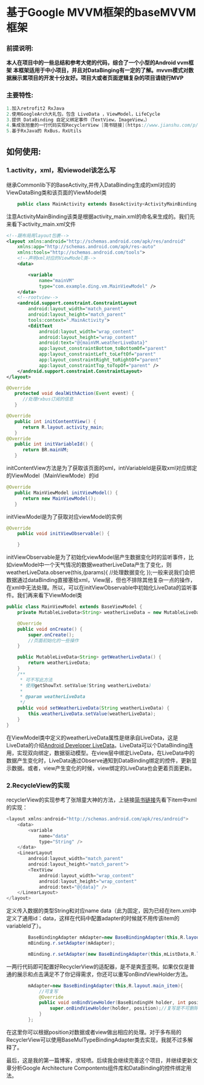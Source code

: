 # 基于Google MVVM框架的baseMVVM框架
### 	前提说明:
**本人在项目中的一些总结和参考大佬的代码，综合了一个小型的Android vvm框架**
**本框架适用于中小项目，并且对DataBinging有一定的了解。mvvm模式对数据展示累项目的开发十分友好。项目大或者页面逻辑复杂的项目请绕行MVP**
### 主要特性:
``` java
1.加入retrofit2 RxJava
2.使用GoogleArch大礼包，包含 LiveData ，ViewModel，LifeCycle
3.提供 DataBinding 自定义绑定事件（TextView，ImageView，）
4.集成张旭童的一行代码实现RecyclerView [简书链接](https://www.jianshu.com/p/bf8d95dfd60a)
5.基于RxJava的 RxBus，RxUtils
```
## 如何使用:
### 1.activity，xml，和viewodel该怎么写
继承Commonlib下的BaseActivity,并传入DataBinding生成的xml对应的ViewDataBing类和该页面的ViewModel类
``` java
    public class MainActivity extends BaseActivity<ActivityMainBinding, MainViewModel> {
```
注意ActivityMainBinding该类是根据activity_main.xml的命名来生成的。我们先来看下activity_main.xml文件
```xml
<!--跟布局用layout包裹-->
<layout xmlns:android="http://schemas.android.com/apk/res/android"
    xmlns:app="http://schemas.android.com/apk/res-auto"
    xmlns:tools="http://schemas.android.com/tools">
    <!--声明xml对应的ViewModel类-->
    <data>

        <variable
            name="mainVM"
            type="com.example.ding.vm.MainViewModel" />
    </data>
    <!--rootview-->
    <android.support.constraint.ConstraintLayout
        android:layout_width="match_parent"
        android:layout_height="match_parent"
        tools:context=".MainActivity">
        <EditText
            android:layout_width="wrap_content"
            android:layout_height="wrap_content"
            android:text="@{mainVM.weatherLiveData}"
            app:layout_constraintBottom_toBottomOf="parent"
            app:layout_constraintLeft_toLeftOf="parent"
            app:layout_constraintRight_toRightOf="parent"
            app:layout_constraintTop_toTopOf="parent" />
    </android.support.constraint.ConstraintLayout>
</layout>
```
``` java
@Override
   protected void dealWithAction(Event event) {
      //处理rxbus订阅的信息
   }
```

``` java
@Override
   public int initContentView() {
      return R.layout.activity_main;
   }
@Override
   public int initVariableId() {
      return BR.mainVM;
   }
```
initContentView方法是为了获取该页面的xml，intiVariableId是获取xml对应绑定的ViewModel（MainViewMode）的id
``` java
@Override
   public MainViewModel initViewModel() {
      return new MainViewModel();
   }
```
initViewModel是为了获取对应viewModel的实例
``` java
@Override
    public void initViewObservable() {

    }
```
initViewObservable是为了初始化viewModel层产生数据变化时的监听事件，比如viewModel中一个天气情况的数据weatherLiveData产生了变化，则weatherLiveData.observe(this,(params){
//处理数据变化
});一般来说我们会把数据通过dataBinding直接塞给xml，View层，但也不排除其他复杂一点的操作，在xml中无法处理。所以，可以在initViewObservable中初始化LiveData的监听事件。我们再来看下ViewModel类
``` java
public class MainViewModel extends BaseViewModel {
    private MutableLiveData<String> weatherLiveData = new MutableLiveData<>();

    @Override
    public void onCreate() {
        super.onCreate();
        //页面初始化的一些操作
    }

    public MutableLiveData<String> getWeatherLiveData() {
        return weatherLiveData;
    }
    /**
     * 可不写此方法
     * 使用getShowTxt.setValue(String weatherLiveData)
     *
     * @param weatherLiveData
     */
    public void setWeatherLiveData(String weatherLiveData) {
        this.weatherLiveData.setValue(weatherLiveData);
    }
}
```
在ViewModel类中定义的weatherLiveData属性是继承自LiveData，这是LiveData的介绍[Android Developer LiveData](https://developer.android.com/topic/libraries/architecture/livedata)。LiveData可以个DataBinding连用，实现双向绑定，数据驱动模型。在view层中绑定LiveData，在LiveData中的数据产生变化时，LiveData通过Observe通知到DataBinding绑定的控件，更新显示数据。或者，view产生变化的时候，view绑定的LiveData也会更着页面更新。


### 2.RecycleView的实现
recyclerView的实现参考了张旭童大神的方法，上链接[简书链接](https://www.jianshu.com/p/bf8d95dfd60a)先看下item中xml的实现：
``` java
<layout xmlns:android="http://schemas.android.com/apk/res/android">
    <data>
        <variable
            name="data"
            type="String" />
    </data>
    <LinearLayout
        android:layout_width="match_parent"
        android:layout_height="match_parent">
        <TextView
            android:layout_width="wrap_content"
            android:layout_height="wrap_content"
            android:text="@{data}" />
    </LinearLayout>
</layout>
```
定义传入数据的类型String和对应name data（此为固定，因为已经在item.xml中定义了通用id：data，这样在代码中配置adapter的时候就不用传该item的variableId了）。
``` java
        BaseBindingAdapter mAdapter=new BaseBindingAdapter(this,R.layout.main_item)；
        mBinding.r.setAdapter(mAdapter);
```
``` java
        mBinding.r.setAdapter(new BaseBindingAdapter(this,mListData,R.layout.main_item));
```
一两行代码即可配置好RecyclerView的适配器，是不是爽歪歪啊。如果仅仅是普通的展示和点击满足不了你记得需求，你还可以重写onBindViewHolder方法。
``` java
        mAdapter=new BaseBindingAdapter(this,R.layout.main_item){
            //可复写
            @Override
            public void onBindViewHolder(BaseBindingVH holder, int position) {
                super.onBindViewHolder(holder, position);//复写是不可删除
            }
        };
```
在这里你可以根据position对数据或者view做出相应的处理。对于多布局的RecyclerView可以使用BaseMulTypeBindingAdapter类去实现，我就不过多解释了。

最后，这是我的第一篇博客，求轻喷。后续我会继续完善这个项目，并继续更新文章分析Google Architecture Compontents组件库和DataBinding的控件绑定用法。